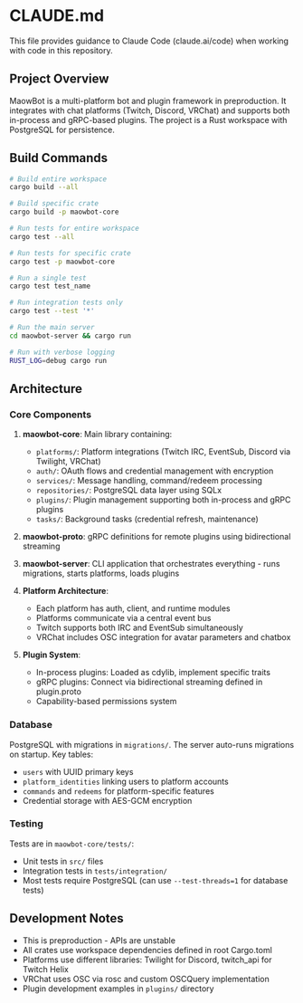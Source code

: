 # CLAUDE.md

This file provides guidance to Claude Code (claude.ai/code) when working with code in this repository.

## Project Overview

MaowBot is a multi-platform bot and plugin framework in preproduction. It integrates with chat platforms (Twitch, Discord, VRChat) and supports both in-process and gRPC-based plugins. The project is a Rust workspace with PostgreSQL for persistence.

## Build Commands

```bash
# Build entire workspace
cargo build --all

# Build specific crate
cargo build -p maowbot-core

# Run tests for entire workspace
cargo test --all

# Run tests for specific crate
cargo test -p maowbot-core

# Run a single test
cargo test test_name

# Run integration tests only
cargo test --test '*'

# Run the main server
cd maowbot-server && cargo run

# Run with verbose logging
RUST_LOG=debug cargo run
```

## Architecture

### Core Components

1. **maowbot-core**: Main library containing:
   - `platforms/`: Platform integrations (Twitch IRC, EventSub, Discord via Twilight, VRChat)
   - `auth/`: OAuth flows and credential management with encryption
   - `services/`: Message handling, command/redeem processing
   - `repositories/`: PostgreSQL data layer using SQLx
   - `plugins/`: Plugin management supporting both in-process and gRPC plugins
   - `tasks/`: Background tasks (credential refresh, maintenance)

2. **maowbot-proto**: gRPC definitions for remote plugins using bidirectional streaming

3. **maowbot-server**: CLI application that orchestrates everything - runs migrations, starts platforms, loads plugins

4. **Platform Architecture**:
   - Each platform has auth, client, and runtime modules
   - Platforms communicate via a central event bus
   - Twitch supports both IRC and EventSub simultaneously
   - VRChat includes OSC integration for avatar parameters and chatbox

5. **Plugin System**:
   - In-process plugins: Loaded as cdylib, implement specific traits
   - gRPC plugins: Connect via bidirectional streaming defined in plugin.proto
   - Capability-based permissions system

### Database

PostgreSQL with migrations in `migrations/`. The server auto-runs migrations on startup. Key tables:
- `users` with UUID primary keys
- `platform_identities` linking users to platform accounts
- `commands` and `redeems` for platform-specific features
- Credential storage with AES-GCM encryption

### Testing

Tests are in `maowbot-core/tests/`:
- Unit tests in `src/` files
- Integration tests in `tests/integration/`
- Most tests require PostgreSQL (can use `--test-threads=1` for database tests)

## Development Notes

- This is preproduction - APIs are unstable
- All crates use workspace dependencies defined in root Cargo.toml
- Platforms use different libraries: Twilight for Discord, twitch_api for Twitch Helix
- VRChat uses OSC via rosc and custom OSCQuery implementation
- Plugin development examples in `plugins/` directory